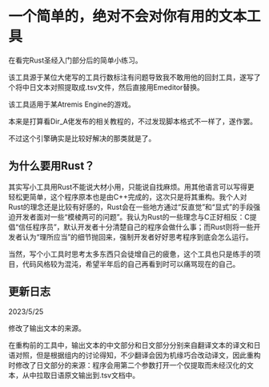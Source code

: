 # 一个简单的，绝对不会对你有用的文本工具

在看完Rust圣经入门部分后的简单小练习。

该工具源于某位大佬写的工具行数标注有问题导致我不敢用他的回封工具，遂写了个将中日文本对照提取成.tsv文件，然后直接用Emeditor替换。

该工具适用于某Atremis Engine的游戏。

本来是打算看Dir_A佬发布的相关教程的，不过发现脚本格式不一样了，遂作罢。

不过这个引擎确实是比较好解决的那类就是了。

## 为什么要用Rust？

其实写小工具用Rust不能说大材小用，只能说自找麻烦。用其他语言可以写得更轻松更简单，这个程序原本也是由C++完成的，这次只是将其重构。我个人对Rust的理念还是比较有好感的，Rust会在一些地方通过“反直觉”和“显式”的手段强迫开发者面对一些“模棱两可的问题”。我认为Rust的一些理念与C正好相反：C提倡“信任程序员”，默认开发者十分清楚自己的程序会做什么事；而Rust则将一些开发者认为“理所应当”的细节抛回来，强制开发者好好思考程序到底会怎么运行。

当然，写个小工具时思考太多东西只会徒增自己的疲惫，这个工具也只是练手的项目，代码风格较为混沌，希望半年后的自己再看到时可以痛骂现在的自己。

## 更新日志

2023/5/25

修改了输出文本的来源。

在重构前的工具中，输出文本的中文部分和日文部分分别来自翻译文本的译文和日语对照，但是根据组内的讨论得知，不少翻译会因为机缘巧合改动译文，因此重构时修改了日文部分的来源：程序会用第二个参数打开一个仅提取而未经汉化的文本，从中拉取日语原文输出到.tsv文档中。